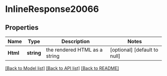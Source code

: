 # InlineResponse20066

## Properties
Name | Type | Description | Notes
------------ | ------------- | ------------- | -------------
**Html** | **string** | the rendered HTML as a string | [optional] [default to null]

[[Back to Model list]](../README.md#documentation-for-models) [[Back to API list]](../README.md#documentation-for-api-endpoints) [[Back to README]](../README.md)

